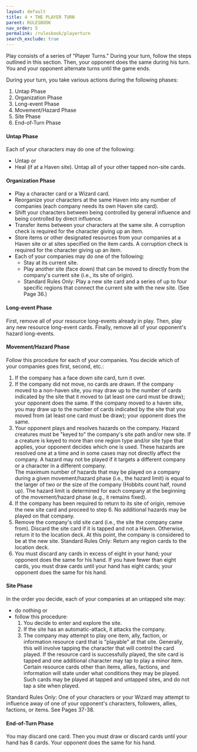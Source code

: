 ```yaml
---
layout: default
title: 4 • THE PLAYER TURN
parent: RULESBOOK
nav_order: 5
permalink: /rulesbook/playerturn
search_exclude: true
---
```


Play  consists  of  a series of "Player Turns." During your  turn,  follow  the steps  outlined in this section. Then, your opponent does the same during his turn. You and your opponent alternate turns until the game ends.

During  your  turn,  you  take various actions during the following phases:
1. Untap Phase
2. Organization Phase
3. Long-event Phase
4. Movement/Hazard Phase
5. Site Phase
6. End-of-Turn Phase

#### Untap Phase

Each of your characters may do one of the following:
- Untap  or
- Heal (if at a Haven site).
Untap all of your other tapped non-site cards.

#### Organization Phase

- Play a character card or a Wizard card.
- Reorganize your characters at the same Haven into any number of companies (each company needs its own Haven site card).
- Shift your characters between being controlled by general influence and being controlled by direct influence.
- Transfer items between your characters at the same site. A corruption check is required for the character giving up an item.
- Store items or other designated resources from your companies at a Haven site or at sites specified on the item cards. A corruption check is required for the character giving up an item.
- Each of your companies may do one of the following:
  - Stay at its current site.
  - Play another site (face down) that can be moved to directly from the company's current site (i.e., its site of origin).
  - Standard Rules Only: Play a new site card and a series of up to four specific regions that connect the current site with the new site. (See Page 36.)

#### Long-event Phase

First, remove all of your resource long-events already in play.
Then, play any new resource long-event cards.
Finally, remove all of your opponent's hazard long-events.

#### Movement/Hazard Phase
 
Follow this procedure for each of your companies. You decide which of your companies goes first, second, etc.:
1. If the company has a face down site card, turn it over.
2. If the company did not move, no cards are drawn. If the company moved to a non-haven site, you may draw up to the number of cards indicated by the site that it moved to (at least one card must be draw); your opponent does the same. If the company moved to a haven site, you may draw up to the number of cards indicated by the site that you moved from (at least one card must be draw); your opponent does the same.
3. Your opponent plays and resolves hazards on the company. Hazard creatures must be "keyed to" the company's site path and/or new site. If a creature is keyed to more than one region type and/or site type that applies, your opponent decides which one is used. These hazards are resolved one at a time and in some cases may not directly affect the company. A hazard may not be played if it targets a different company or a character in a different company.<br>The maximum number of hazards that may be played on a company during a given movement/hazard phase (i.e., the hazard limit) is equal to the larger of two or the size of the company (Hobbits count half, round up). The hazard limit is determined for each company at the beginning of the movement/hazard phase (e.g., it remains fixed).
4. If the company has been required to return to its site of origin, remove the new site card and proceed to step 6. No additional hazards may be played on that company.
5. Remove the company's old site card (i.e., the site the company came from). Discard the site card if it is tapped and not a Haven. Otherwise, return it to the location deck. At this point, the company is considered to be at the new site. Standard Rules Only: Return any region cards to the location deck.
6. You must discard any cards in excess of eight in your hand; your opponent does the same for his hand. If you have fewer than eight cards, you must draw cards until your hand has eight cards; your opponent does the same for his hand.

#### Site Phase

In the order you decide, each of your companies at an untapped site may:
- do nothing or 
- follow this procedure:
  1. You decide to enter and explore the site.
  2. If the site has an automatic-attack, it attacks the company.
  3. The company may attempt to play one item, ally, faction, or information resource card that is "playable" at that site. Generally, this will involve tapping the character that will control the card played. If the resource card is successfully played, the site card is tapped and one additional character may tap to play a minor item.<br>Certain resource cards other than items, allies, factions, and information will state under what conditions they may be played. Such cards may be played at tapped and untapped sites, and do not tap a site when played.

Standard Rules Only: One of your characters or your Wizard may attempt to influence away of one of your opponent's characters, followers, allies, factions, or items. See Pages 37-38.

#### End-of-Turn Phase

You may discard one card. Then you must draw or discard cards until your hand has 8 cards. Your opponent does the same for his hand.
